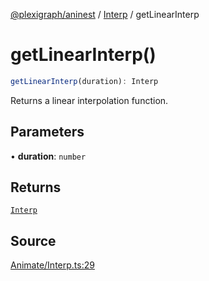 [@plexigraph/aninest](../../index.md) / [Interp](../index.md) / getLinearInterp

# getLinearInterp()

```ts
getLinearInterp(duration): Interp
```

Returns a linear interpolation function.

## Parameters

• **duration**: `number`

## Returns

[`Interp`](../type-aliases/Interp.md)

## Source

[Animate/Interp.ts:29](https://github.com/plexigraph/aninest/blob/6d904f7/src/Animate/Interp.ts#L29)
